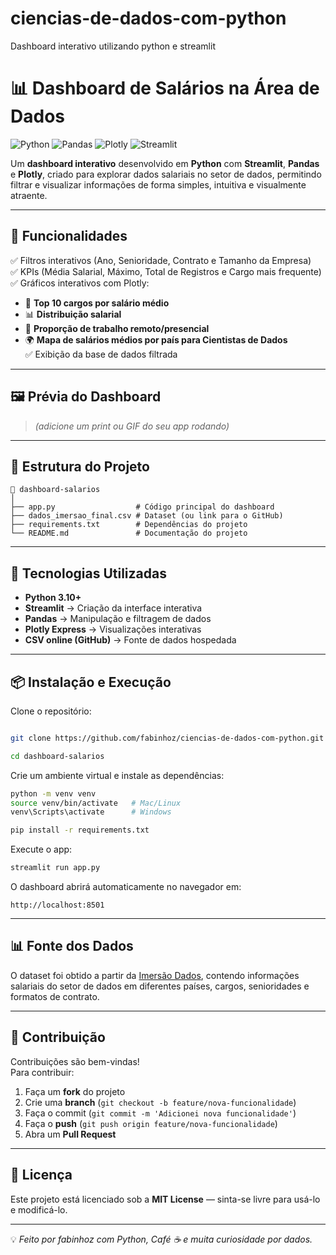 # ciencias-de-dados-com-python
Dashboard interativo utilizando python e streamlit


# 📊 Dashboard de Salários na Área de Dados  

![Python](https://img.shields.io/badge/Python-3.10+-3776AB?style=for-the-badge&logo=python&logoColor=white)
![Pandas](https://img.shields.io/badge/Pandas-Data%20Analysis-150458?style=for-the-badge&logo=pandas&logoColor=white)
![Plotly](https://img.shields.io/badge/Plotly-Interactive%20Charts-3F4F75?style=for-the-badge&logo=plotly&logoColor=white)
![Streamlit](https://img.shields.io/badge/Streamlit-Web%20App-FF4B4B?style=for-the-badge&logo=streamlit&logoColor=white)

Um **dashboard interativo** desenvolvido em **Python** com **Streamlit**, **Pandas** e **Plotly**, criado para explorar dados salariais no setor de dados, permitindo filtrar e visualizar informações de forma simples, intuitiva e visualmente atraente.

---

## 🚀 Funcionalidades

✅ Filtros interativos (Ano, Senioridade, Contrato e Tamanho da Empresa)  
✅ KPIs (Média Salarial, Máximo, Total de Registros e Cargo mais frequente)  
✅ Gráficos interativos com Plotly:  
- 📌 **Top 10 cargos por salário médio**  
- 📊 **Distribuição salarial**  
- 🥧 **Proporção de trabalho remoto/presencial**  
- 🌍 **Mapa de salários médios por país para Cientistas de Dados**  
✅ Exibição da base de dados filtrada  

---

## 🖼 Prévia do Dashboard

> *(adicione um print ou GIF do seu app rodando)*  

---

## 📂 Estrutura do Projeto

```
📁 dashboard-salarios
│
├── app.py                  # Código principal do dashboard
├── dados_imersao_final.csv # Dataset (ou link para o GitHub)
├── requirements.txt        # Dependências do projeto
└── README.md               # Documentação do projeto

```

---

## 🔧 Tecnologias Utilizadas

- **Python 3.10+**
- **Streamlit** → Criação da interface interativa
- **Pandas** → Manipulação e filtragem de dados
- **Plotly Express** → Visualizações interativas
- **CSV online (GitHub)** → Fonte de dados hospedada

---

## 📦 Instalação e Execução

Clone o repositório:
```bash

git clone https://github.com/fabinhoz/ciencias-de-dados-com-python.git

cd dashboard-salarios
```

Crie um ambiente virtual e instale as dependências:
```bash
python -m venv venv
source venv/bin/activate   # Mac/Linux
venv\Scripts\activate      # Windows

pip install -r requirements.txt
```

Execute o app:
```bash
streamlit run app.py
```

O dashboard abrirá automaticamente no navegador em:
```
http://localhost:8501
```

---

## 📊 Fonte dos Dados

O dataset foi obtido a partir da [Imersão Dados](https://www.alura.com.br/), contendo informações salariais do setor de dados em diferentes países, cargos, senioridades e formatos de contrato.

---

## 🤝 Contribuição

Contribuições são bem-vindas!  
Para contribuir:
1. Faça um **fork** do projeto  
2. Crie uma **branch** (`git checkout -b feature/nova-funcionalidade`)  
3. Faça o commit (`git commit -m 'Adicionei nova funcionalidade'`)  
4. Faça o **push** (`git push origin feature/nova-funcionalidade`)  
5. Abra um **Pull Request**  

---

## 📄 Licença

Este projeto está licenciado sob a **MIT License** — sinta-se livre para usá-lo e modificá-lo.

---

💡 *Feito por fabinhoz com Python, Café ☕ e muita curiosidade por dados.*

